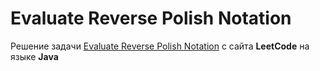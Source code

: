 # Evaluate Reverse Polish Notation
Решение задачи [Evaluate Reverse Polish Notation](https://leetcode.com/problems/evaluate-reverse-polish-notation/) с сайта **LeetCode** на языке **Java**